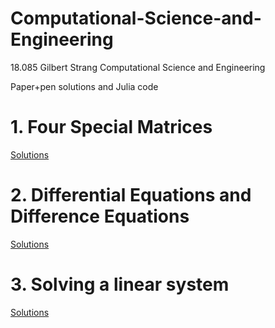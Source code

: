 # Computational-Science-and-Engineering

18.085 Gilbert Strang Computational Science and Engineering

Paper+pen solutions and Julia code

# 1. Four Special Matrices

[Solutions](https://github.com/nickovchinnikov/Computational-Science-and-Engineering/tree/master/1.FourSpecialMatrices/ProblemSet)

# 2. Differential Equations and Difference Equations

[Solutions](https://github.com/nickovchinnikov/Computational-Science-and-Engineering/tree/master/2.DifferentialEqnsAndDifferenceEqns/ProblemSet)

# 3. Solving a linear system

[Solutions](https://github.com/nickovchinnikov/Computational-Science-and-Engineering/tree/master/3.SolvingALinearSystem)

